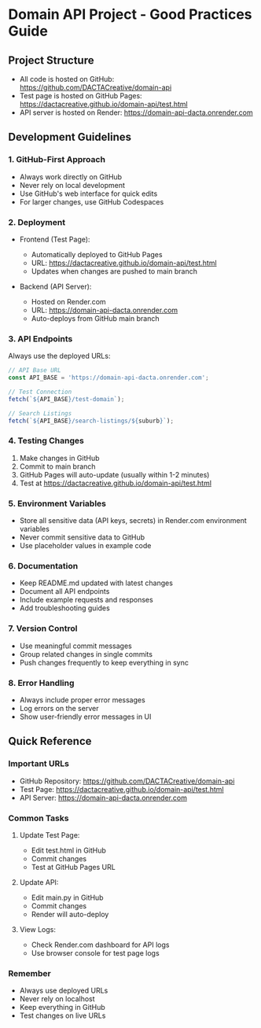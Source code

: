 # Domain API Project - Good Practices Guide

## Project Structure
- All code is hosted on GitHub: https://github.com/DACTACreative/domain-api
- Test page is hosted on GitHub Pages: https://dactacreative.github.io/domain-api/test.html
- API server is hosted on Render: https://domain-api-dacta.onrender.com

## Development Guidelines

### 1. GitHub-First Approach
- Always work directly on GitHub
- Never rely on local development
- Use GitHub's web interface for quick edits
- For larger changes, use GitHub Codespaces

### 2. Deployment
- Frontend (Test Page):
  - Automatically deployed to GitHub Pages
  - URL: https://dactacreative.github.io/domain-api/test.html
  - Updates when changes are pushed to main branch

- Backend (API Server):
  - Hosted on Render.com
  - URL: https://domain-api-dacta.onrender.com
  - Auto-deploys from GitHub main branch

### 3. API Endpoints
Always use the deployed URLs:
```javascript
// API Base URL
const API_BASE = 'https://domain-api-dacta.onrender.com';

// Test Connection
fetch(`${API_BASE}/test-domain`);

// Search Listings
fetch(`${API_BASE}/search-listings/${suburb}`);
```

### 4. Testing Changes
1. Make changes in GitHub
2. Commit to main branch
3. GitHub Pages will auto-update (usually within 1-2 minutes)
4. Test at https://dactacreative.github.io/domain-api/test.html

### 5. Environment Variables
- Store all sensitive data (API keys, secrets) in Render.com environment variables
- Never commit sensitive data to GitHub
- Use placeholder values in example code

### 6. Documentation
- Keep README.md updated with latest changes
- Document all API endpoints
- Include example requests and responses
- Add troubleshooting guides

### 7. Version Control
- Use meaningful commit messages
- Group related changes in single commits
- Push changes frequently to keep everything in sync

### 8. Error Handling
- Always include proper error messages
- Log errors on the server
- Show user-friendly error messages in UI

## Quick Reference

### Important URLs
- GitHub Repository: https://github.com/DACTACreative/domain-api
- Test Page: https://dactacreative.github.io/domain-api/test.html
- API Server: https://domain-api-dacta.onrender.com

### Common Tasks
1. Update Test Page:
   - Edit test.html in GitHub
   - Commit changes
   - Test at GitHub Pages URL

2. Update API:
   - Edit main.py in GitHub
   - Commit changes
   - Render will auto-deploy

3. View Logs:
   - Check Render.com dashboard for API logs
   - Use browser console for test page logs

### Remember
- Always use deployed URLs
- Never rely on localhost
- Keep everything in GitHub
- Test changes on live URLs
